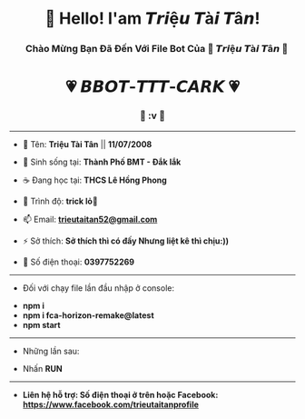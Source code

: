 <h1 align="center">👋 Hello! I'am 𝙏𝙧𝙞ệ𝙪 𝙏à𝙞 𝙏â𝙣!</h1>
<h3 align="center">ㅤChào Mừng Bạn Đã Đến Với File Bot Của  💖 𝙏𝙧𝙞ệ𝙪 𝙏à𝙞 𝙏â𝙣 💖<h1>
<h1 align="center"> 💗 𝘽𝘽𝙊𝙏-𝙏𝙏𝙏-𝘾𝘼𝙍𝙆
💗 </h1>
<h3 align="center">🐧 :v 🐧 </h1>
  <hr>

- 🔭 Tên: **Triệu Tài Tân** || **11/07/2008**

- 🌁 Sinh sống tại: **Thành Phố BMT - Đắk lắk**

- ☕ Đang học tại: **THCS Lê Hồng Phong**

- 🌱 Trình độ: **trick lỏ🐧**

- 📫 Email: **trieutaitan52@gmail.com**

- ⚡ Sở thích: **Sở thích thì có đấy Nhưng liệt kê thì chịu:))**

- ️🎯 Số điện thoại: **0397752269**

<hr>

- Đối với chạy file lần đầu nhập ở console:
+ **npm i**
+ **npm i fca-horizon-remake@latest**
+ **npm start**

<hr>

- Những lần sau:

+ Nhấn **RUN**

<hr>

- **Liên hệ hỗ trợ: Số điện thoại ở trên hoặc Facebook:**
  **https://www.facebook.com/trieutaitanprofile**
  

